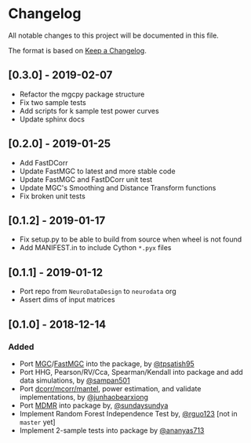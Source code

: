 # Changelog
All notable changes to this project will be documented in this file.

The format is based on [Keep a Changelog](https://keepachangelog.com/en/1.0.0/).

## [0.3.0] - 2019-02-07
- Refactor the mgcpy package structure
- Fix two sample tests
- Add scripts for k sample test power curves
- Update sphinx docs

## [0.2.0] - 2019-01-25
- Add FastDCorr
- Update FastMGC to latest and more stable code
- Update FastMGC and FastDCorr unit test
- Update MGC's Smoothing and Distance Transform functions
- Fix broken unit tests

## [0.1.2] - 2019-01-17
- Fix setup.py to be able to build from source when wheel is not found
- Add MANIFEST.in to include Cython `*.pyx` files

## [0.1.1] - 2019-01-12
- Port repo from `NeuroDataDesign` to `neurodata` org
- Assert dims of input matrices

## [0.1.0] - 2018-12-14
### Added
- Port [MGC](https://github.com/neurodata/mgc)/[FastMGC](https://github.com/neurodata/mgc-matlab) into the package, by [@tpsatish95](https://github.com/tpsatish95)
- Port HHG, Pearson/RV/Cca, Spearman/Kendall into package and add data simulations, by [@sampan501](https://github.com/sampan501)
- Port [dcorr/mcorr/mantel](https://github.com/neurodata/mgc-matlab), power estimation, and validate implementations, by [@junhaobearxiong](https://github.com/junhaobearxiong)
- Port [MDMR](https://github.com/FCP-INDI/C-PAC/blob/master/CPAC/cwas/mdmr.pyx) into package by, [@sundaysundya](https://github.com/sundaysundya)
- Implement Random Forest Independence Test by, [@rguo123](https://github.com/rguo123) [not in `master` yet]
- Implement 2-sample tests into package by [@ananyas713](https://github.com/ananyas713)
